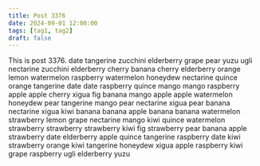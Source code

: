 ```yaml
---
title: Post 3376
date: 2024-09-01 12:00:00
tags: [tag1, tag2]
draft: false
---
```

This is post 3376.
date
tangerine
zucchini
elderberry
grape
pear
yuzu
ugli
nectarine
zucchini
elderberry
cherry
banana
cherry
elderberry
orange
lemon
watermelon
raspberry
watermelon
honeydew
nectarine
quince
orange
tangerine
date
date
raspberry
quince
mango
mango
raspberry
apple
apple
cherry
xigua
fig
banana
mango
apple
apple
watermelon
honeydew
pear
tangerine
mango
pear
nectarine
xigua
pear
banana
nectarine
xigua
kiwi
banana
banana
apple
banana
banana
watermelon
strawberry
lemon
grape
nectarine
mango
kiwi
quince
watermelon
strawberry
strawberry
strawberry
kiwi
fig
strawberry
pear
banana
apple
strawberry
date
elderberry
apple
quince
tangerine
raspberry
date
kiwi
strawberry
orange
kiwi
tangerine
honeydew
xigua
apple
raspberry
kiwi
grape
raspberry
ugli
elderberry
yuzu
